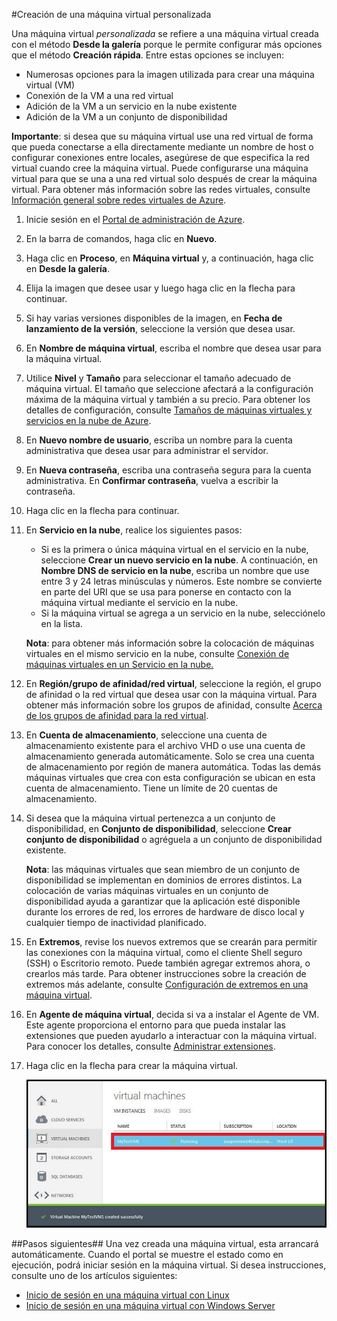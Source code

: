 <properties authors="kathydav" editor="tysonn" manager="jeffreyg" />

#Creación de una máquina virtual personalizada

Una máquina virtual *personalizada* se refiere a una máquina virtual creada con el método **Desde la galería** porque le permite configurar más opciones que el método **Creación rápida**. Entre estas opciones se incluyen:

- Numerosas opciones para la imagen utilizada para crear una máquina virtual \(VM\)
- Conexión de la VM a una red virtual 
- Adición de la VM a un servicio en la nube existente 
- Adición de la VM a un conjunto de disponibilidad

**Importante**: si desea que su máquina virtual use una red virtual de forma que pueda conectarse a ella directamente mediante un nombre de host o configurar conexiones entre locales, asegúrese de que especifica la red virtual cuando cree la máquina virtual. Puede configurarse una máquina virtual para que se una a una red virtual solo después de crear la máquina virtual. Para obtener más información sobre las redes virtuales, consulte [Información general sobre redes virtuales de Azure](http://go.microsoft.com/fwlink/p/?LinkID=294063).

1. Inicie sesión en el [Portal de administración de Azure](http://manage.windowsazure.com).

2. En la barra de comandos, haga clic en **Nuevo**.

3. Haga clic en **Proceso**, en **Máquina virtual** y, a continuación, haga clic en **Desde la galería**.

4. Elija la imagen que desee usar y luego haga clic en la flecha para continuar.

5. Si hay varias versiones disponibles de la imagen, en **Fecha de lanzamiento de la versión**, seleccione la versión que desea usar.

6. En **Nombre de máquina virtual**, escriba el nombre que desea usar para la máquina virtual.

7. Utilice **Nivel** y **Tamaño** para seleccionar el tamaño adecuado de máquina virtual. El tamaño que seleccione afectará a la configuración máxima de la máquina virtual y también a su precio. Para obtener los detalles de configuración, consulte [Tamaños de máquinas virtuales y servicios en la nube de Azure](http://go.microsoft.com/fwlink/p/?LinkID=389844).

8. En **Nuevo nombre de usuario**, escriba un nombre para la cuenta administrativa que desea usar para administrar el servidor.

9. En **Nueva contraseña**, escriba una contraseña segura para la cuenta administrativa. En **Confirmar contraseña**, vuelva a escribir la contraseña.

10. Haga clic en la flecha para continuar.

11. En **Servicio en la nube**, realice los siguientes pasos:
	
	- Si es la primera o única máquina virtual en el servicio en la nube, seleccione **Crear un nuevo servicio en la nube**. A continuación, en **Nombre DNS de servicio en la nube**, escriba un nombre que use entre 3 y 24 letras minúsculas y números. Este nombre se convierte en parte del URI que se usa para ponerse en contacto con la máquina virtual mediante el servicio en la nube.
	- Si la máquina virtual se agrega a un servicio en la nube, selecciónelo en la lista.

	**Nota**: para obtener más información sobre la colocación de máquinas virtuales en el mismo servicio en la nube, consulte [Conexión de máquinas virtuales en un Servicio en la nube.](http://www.windowsazure.com/manage/windows/how-to-guides/connect-to-a-cloud-service/)

12. En **Región/grupo de afinidad/red virtual**, seleccione la región, el grupo de afinidad o la red virtual que desea usar con la máquina virtual. Para obtener más información sobre los grupos de afinidad, consulte [Acerca de los grupos de afinidad para la red virtual](http://msdn.microsoft.com/library/azure/jj156085.aspx).

13. En **Cuenta de almacenamiento**, seleccione una cuenta de almacenamiento existente para el archivo VHD o use una cuenta de almacenamiento generada automáticamente. Solo se crea una cuenta de almacenamiento por región de manera automática. Todas las demás máquinas virtuales que crea con esta configuración se ubican en esta cuenta de almacenamiento. Tiene un límite de 20 cuentas de almacenamiento.

14. Si desea que la máquina virtual pertenezca a un conjunto de disponibilidad, en **Conjunto de disponibilidad**, seleccione **Crear conjunto de disponibilidad** o agréguela a un conjunto de disponibilidad existente.

	**Nota**: las máquinas virtuales que sean miembro de un conjunto de disponibilidad se implementan en dominios de errores distintos. La colocación de varias máquinas virtuales en un conjunto de disponibilidad ayuda a garantizar que la aplicación esté disponible durante los errores de red, los errores de hardware de disco local y cualquier tiempo de inactividad planificado.

15.  En **Extremos**, revise los nuevos extremos que se crearán para permitir las conexiones con la máquina virtual, como el cliente Shell seguro \(SSH\) o Escritorio remoto. Puede también agregar extremos ahora, o crearlos más tarde. Para obtener instrucciones sobre la creación de extremos más adelante, consulte [Configuración de extremos en una máquina virtual](../articles/virtual-machines-set-up-endpoints.md).

16.  En **Agente de máquina virtual**, decida si va a instalar el Agente de VM. Este agente proporciona el entorno para que pueda instalar las extensiones que pueden ayudarlo a interactuar con la máquina virtual. Para conocer los detalles, consulte [Administrar extensiones](http://go.microsoft.com/FWLink/p/?LinkID=390493).

17. Haga clic en la flecha para crear la máquina virtual.


	![Custom virtual machine creation successful](./media/howto-custom-create-vm/VMSuccessWindows.png)

##Pasos siguientes##
Una vez creada una máquina virtual, esta arrancará automáticamente. Cuando el portal se muestre el estado como en ejecución, podrá iniciar sesión en la máquina virtual. Si desea instrucciones, consulte uno de los artículos siguientes:

- [Inicio de sesión en una máquina virtual con Linux](../articles/virtual-machines-linux-how-to-log-on.md)
- [Inicio de sesión en una máquina virtual con Windows Server](../articles/virtual-machines-log-on-windows-server.md)



<!--HONumber=52-->
